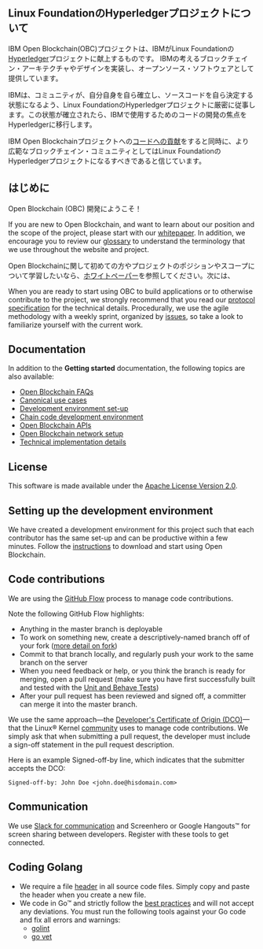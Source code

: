 ## Linux FoundationのHyperledgerプロジェクトについて

IBM Open Blockchain(OBC)プロジェクトは、IBMがLinux Foundationの[Hyperledger](https://www.hyperledger.org/)プロジェクトに献上するものです。
IBMの考えるブロックチェイン・アーキテクチャやデザインを実装し、オープンソース・ソフトウェアとして提供しています。

IBMは、コミュニティが、自分自身を自ら確立し、ソースコードを自ら決定する状態になるよう、Linux FoundationのHyperledgerプロジェクトに厳密に従事します。この状態が確立されたら、IBMで使用するためのコードの開発の焦点をHyperledgerに移行します。

IBM Open Blockchainプロジェクトへの[コードへの貢献](#contrib)をすると同時に、より広範なブロックチェイン・コミュニティとしてはLinux FoundationのHyperledgerプロジェクトになるすべきであると信じています。

## はじめに

Open Blockchain (OBC) 開発にようこそ！

If you are new to Open Blockchain, and want to learn about our position and the scope of the project, please start with our [whitepaper](whitepaper.md). In addition, we encourage you to review our [glossary](glossary.md) to understand the terminology that we use throughout the website and project.

Open Blockchainに関して初めての方やプロジェクトのポジションやスコープについて学習したいなら、[ホワイトペーパー](whitepaper.md)を参照してください。次には、

When you are ready to start using OBC to build applications or to otherwise contribute to the project, we strongly recommend that you read our [protocol specification](protocol-spec.md) for the technical details. Procedurally, we use the agile methodology with a weekly sprint, organized by [issues](https://github.com/openblockchain/obc-peer/issues), so take a look to familiarize yourself with the current work.

## Documentation
In addition to the <b>Getting started</b> documentation, the following topics are also available:
- [Open Blockchain FAQs](https://github.com/openblockchain/obc-docs/tree/master/FAQ)
- [Canonical use cases](https://github.com/openblockchain/obc-docs/blob/master/biz/usecases.md)
- [Development environment set-up](https://github.com/openblockchain/obc-docs/blob/master/dev-setup/devenv.md)
- [Chain code development environment](https://github.com/openblockchain/obc-docs/blob/master/api/SandboxSetup.md)
- [Open Blockchain APIs](https://github.com/openblockchain/obc-docs/blob/master/api/Openchain%20API.md)
- [Open Blockchain network setup](https://github.com/openblockchain/obc-docs/blob/master/dev-setup/devnet-setup.md)
- [Technical implementation details](https://github.com/openblockchain/obc-docs/tree/master/tech)

## License
This software is made available under the [Apache License Version 2.0](LICENSE).

## Setting up the development environment
We have created a development environment for this project such that each contributor has the same set-up and can be productive within a few minutes. Follow the [instructions](dev-setup/devenv.md) to download and start using Open Blockchain.

## Code contributions <a name="contrib"></a>
We are using the [GitHub Flow](https://guides.github.com/introduction/flow/) process to manage code contributions.

Note the following GitHub Flow highlights:

- Anything in the master branch is deployable
- To work on something new, create a descriptively-named branch off of your fork ([more detail on fork](https://help.github.com/articles/syncing-a-fork/))
- Commit to that branch locally, and regularly push your work to the same branch on the server
- When you need feedback or help, or you think the branch is ready for merging,
open a pull request (make sure you have first successfully built and tested with the [Unit and Behave Tests](https://github.com/openblockchain/obc-peer))
- After your pull request has been reviewed and signed off, a committer can merge it into the master branch.

We use the same approach&mdash;the [Developer's Certificate of Origin (DCO)](https://github.com/openblockchain/obc-docs/blob/master/biz/DCO1.1.txt)&mdash;that the Linux&reg; Kernel [community](http://elinux.org/Developer_Certificate_Of_Origin) uses to manage code contributions.
We simply ask that when submitting a pull request, the developer must include a sign-off statement in the pull request description.

Here is an example Signed-off-by line, which indicates that the submitter accepts the DCO:

```
Signed-off-by: John Doe <john.doe@hisdomain.com>
```

## Communication
We use [Slack for communication](https://openchain.slack.com) and
Screenhero or Google Hangouts&trade; for screen sharing between developers. Register with these tools to get connected.

## Coding Golang
- We require a file [header](https://github.com/openblockchain/obc-docs/blob/master/dev-setup/headers.txt) in all source code files. Simply copy and paste the header when you create a new file.
- We code in Go&trade; and strictly follow the [best practices](http://golang.org/doc/effective_go.html)
and will not accept any deviations. You must run the following tools against your Go code and fix all errors and warnings:
	- [golint](https://github.com/golang/lint)
	- [go vet](https://golang.org/cmd/vet/)
